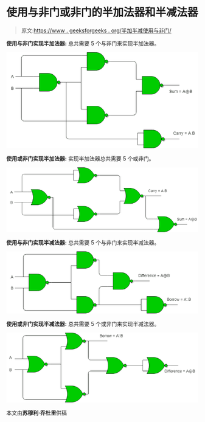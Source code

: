 # 使用与非门或非门的半加法器和半减法器

> 原文:[https://www . geeksforgeeks . org/半加半减使用与非门/](https://www.geeksforgeeks.org/half-adder-half-subtractor-using-nand-nor-gates/)

**使用与非门实现半加法器:**
总共需要 5 个与非门来实现半加法器。

![](img/3f86b8a2ea43325e7fbee266ca790eef.png)

**使用或非门实现半加法器:**
实现半加法器总共需要 5 个或非门。

![](img/fa539489ab3c0d9a7ffcd549bd17f4d6.png)

**使用与非门实现半减法器:**
总共需要 5 个与非门来实现半减法器。

![](img/dbdfe6a510cc43f2e1c0d1dfc797d932.png)

**使用或非门实现半减法器:**
总共需要 5 个或非门来实现半减法器。

![](img/97c81aeaff5c9dce610281ad0ced4343.png)

本文由**苏穆利·乔杜里**供稿